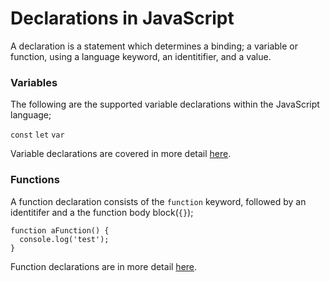 # Declarations in JavaScript

A declaration is a statement which determines a binding; a variable or function, using a language keyword, an identitifier, and a value.

### Variables

The following are the supported variable declarations within the JavaScript language;

`const`
`let`
`var`

Variable declarations are covered in more detail [here](../../../core/variables).

### Functions

A function declaration consists of the `function` keyword, followed by an identitifer and a the function body block(`{}`);

```
function aFunction() {
  console.log('test');
}
```

Function declarations are in more detail [here](../functions-classes/function).

